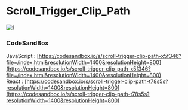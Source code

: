 # Scroll_Trigger_Clip_Path

![1](https://github.com/MontaKr/Site/assets/115155803/34df1b27-248f-4233-8a69-e4d6bc590e0a)

### CodeSandBox
JavaScript : [https://codesandbox.io/s/scroll-trigger-clip-path-x5f346?file=/index.html&resolutionWidth=1400&resolutionHeight=800](https://codesandbox.io/s/scroll-trigger-clip-path-x5f346?file=/index.html&resolutionWidth=1400&resolutionHeight=800) \
React : [https://codesandbox.io/s/scroll-trigger-clip-path-t78s5s?resolutionWidth=1400&resolutionHeight=800](https://codesandbox.io/s/scroll-trigger-clip-path-t78s5s?resolutionWidth=1400&resolutionHeight=800)
